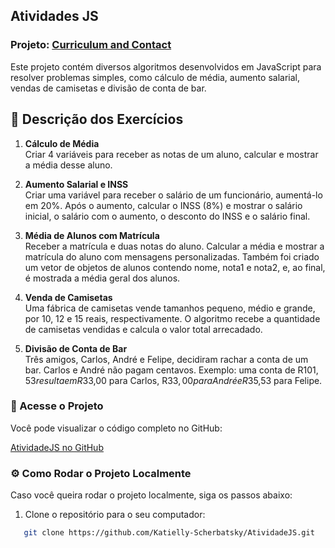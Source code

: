 ## Atividades JS

### Projeto: [Curriculum and Contact](https://katielly-scherbatsky.github.io/curriculumAndContact/)

Este projeto contém diversos algoritmos desenvolvidos em JavaScript para resolver problemas simples, como cálculo de média, aumento salarial, vendas de camisetas e divisão de conta de bar.

## 📝 Descrição dos Exercícios

1. **Cálculo de Média**  
   Criar 4 variáveis para receber as notas de um aluno, calcular e mostrar a média desse aluno.

2. **Aumento Salarial e INSS**  
   Criar uma variável para receber o salário de um funcionário, aumentá-lo em 20%. Após o aumento, calcular o INSS (8%) e mostrar o salário inicial, o salário com o aumento, o desconto do INSS e o salário final.

3. **Média de Alunos com Matrícula**  
   Receber a matrícula e duas notas do aluno. Calcular a média e mostrar a matrícula do aluno com mensagens personalizadas. Também foi criado um vetor de objetos de alunos contendo nome, nota1 e nota2, e, ao final, é mostrada a média geral dos alunos.

4. **Venda de Camisetas**  
   Uma fábrica de camisetas vende tamanhos pequeno, médio e grande, por 10, 12 e 15 reais, respectivamente. O algoritmo recebe a quantidade de camisetas vendidas e calcula o valor total arrecadado.

5. **Divisão de Conta de Bar**  
   Três amigos, Carlos, André e Felipe, decidiram rachar a conta de um bar. Carlos e André não pagam centavos. Exemplo: uma conta de R$101,53 resulta em R$33,00 para Carlos, R$33,00 para André e R$35,53 para Felipe.

### 🔗 Acesse o Projeto

Você pode visualizar o código completo no GitHub:

[AtividadeJS no GitHub](https://github.com/Katielly-Scherbatsky/AtividadeJS)

### ⚙️ Como Rodar o Projeto Localmente

Caso você queira rodar o projeto localmente, siga os passos abaixo:

1. Clone o repositório para o seu computador:
```bash
   git clone https://github.com/Katielly-Scherbatsky/AtividadeJS.git
